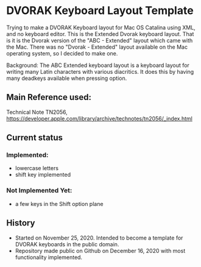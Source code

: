 # DVORAK Keyboard Layout Template
 Trying to make a DVORAK Keyboard layout for Mac OS Catalina using XML, and no keyboard editor. This is the Extended Dvorak keyboard layout. That is it is the Dvorak version of the "ABC - Extended" layout which came with the Mac. There was no "Dvorak - Extended" layout available on the Mac operating system, so I decided to make one.
 
Background: The ABC Extended keyboard layout is a keyboard layout for writing many Latin characters with various diacritics. It does this by having many deadkeys available when pressing option.

## Main Reference used:
Technical Note TN2056,
https://developer.apple.com/library/archive/technotes/tn2056/_index.html

## Current status
### Implemented:
- lowercase letters
- shift key implemented

### Not Implemented Yet:
- a few keys in the Shift option plane


## History
- Started on November 25, 2020. Intended to become a template for DVORAK keyboards in the public domain.
- Repository made public on Github on December 16, 2020 with most functionality implemented.
